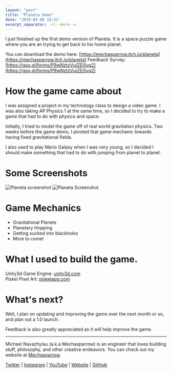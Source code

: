 ```yaml
---
layout: "post"
title: "Planeta Demo"
date: "2019-03-08 18:31"
excerpt_separator:  <!--more-->
---
```


I just finished up the first demo version of Planeta. It is a space puzzle game where you are an trying to get back to his home planet.

You can download the demo here: [https://mechasparrow.itch.io/planeta](https://mechasparrow.itch.io/planeta)
Feedback Survey: [https://goo.gl/forms/P9wNztzVuiZEi5vq2](https://goo.gl/forms/P9wNztzVuiZEi5vq2)

# How the game came about

I was assigned a project in my technology class to design a video game. I was also taking AP Physics 1 at the same time, so I decided to try to make a game that had to do with physics and space.

Initially, I tried to model the game off of real world gravitation physics. Two weeks before the game demo, I pivoted that game mechanic towards having fixed gravitational fields.

I also used to play Mario Galaxy when I was very young, so I decided I should make something that had to do with jumping from planet to planet.

# Some Screenshots

![Planeta screenshot](https://img.itch.zone/aW1hZ2UvMzgyMTEzLzE5MTY2NjQucG5n/347x500/mXfSq6.png)
![Planeta Screenshot](https://img.itch.zone/aW1hZ2UvMzgyMTEzLzE5MTY2NjUucG5n/347x500/0QHMb%2F.png)

# Game Mechanics

- Gravitational Planets
- Planetary Hopping
- Getting sucked into blackholes
- More to come!

# What I used to build the game.

Unity3d Game Engine: [unity3d.com](https://unity3d.com/)  
Piskel Pixel Art: [piskelapp.com](https://www.piskelapp.com)

# What's next?

Well, I plan on updating and improving the game over the next month or so, and plan out a 1.0 launch.

Feedback is also greatly appreciated as it will help improve the game.

---

Michael Navazhylau (a.k.a Mechasparrow) is an engineer that loves building stuff, philosophy, and other creative endeavors. You can check out my website at [Mechasparrow](https://mechasparrow.github.io/).

[Twitter](https://twitter.com/mechasparrow) | [Instagram](https://www.instagram.com/mechasparrow/) | [YouTube](https://www.youtube.com/channel/UChhfBPfgwfu69N4o-MWZK9A) | [Website](https://mechasparrow.github.io/) | [GitHub](https://github.com/Mechasparrow)
